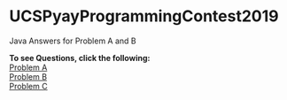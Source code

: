 # UCSPyayProgrammingContest2019
Java Answers for Problem A and B

<strong>To see Questions, click the following:</strong><br>
<a href="https://uva.onlinejudge.org/index.php?option=com_onlinejudge&Itemid=8&page=show_problem&problem=2862">Problem A</a><br>
<a href="https://uva.onlinejudge.org/index.php?option=com_onlinejudge&Itemid=8&page=show_problem&problem=3911">Problem B</a><br>
<a href="https://wcipeg.com/problem/ioi9422?fbclid=IwAR1ENwKaGb1ijOXfFUglKd2qEeQRliux_fidKU7WqJ_7zA8idcmYw2yPknI">Problem C</a>

